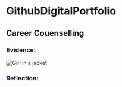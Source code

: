 # GithubDigitalPortfolio
## Career Couenselling
### Evidence:

<img src="img_girl.jpg" alt="Girl in a jacket"/>

### Reflection:
